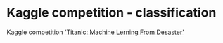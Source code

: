 # Kaggle competition - classification
Kaggle competition ['Titanic: Machine Lerning From Desaster'](https://www.kaggle.com/competitions/titanic)
